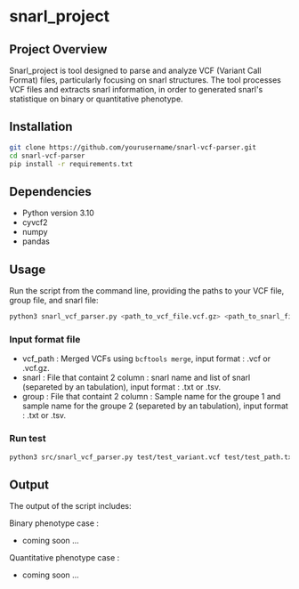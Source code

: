 # snarl_project

## Project Overview
Snarl_project is tool designed to parse and analyze VCF (Variant Call Format) files, particularly focusing on snarl structures. The tool processes VCF files and extracts snarl information, in order to generated snarl's statistique on binary or quantitative phenotype. 

## Installation

````bash
git clone https://github.com/yourusername/snarl-vcf-parser.git
cd snarl-vcf-parser
pip install -r requirements.txt
````

## Dependencies
- Python version 3.10
- cyvcf2
- numpy
- pandas

## Usage
Run the script from the command line, providing the paths to your VCF file, group file, and snarl file:

```bash
python3 snarl_vcf_parser.py <path_to_vcf_file.vcf.gz> <path_to_snarl_file.txt> -b <path_to_group_file.txt> --chi -o output.txt
```

### Input format file
- vcf_path : Merged VCFs using `bcftools merge`, input format : .vcf or .vcf.gz.
- snarl : File that containt 2 column : snarl name and list of snarl (separeted by an tabulation), input format : .txt or .tsv.
- group : File that containt 2 column : Sample name for the groupe 1 and sample name for the groupe 2 (separeted by an tabulation), input format : .txt or .tsv.

### Run test
```bash
python3 src/snarl_vcf_parser.py test/test_variant.vcf test/test_path.txt -b test/test_group.txt --fisher -o test_output.txt
```

## Output
The output of the script includes:

Binary phenotype case : 
- coming soon ...

Quantitative phenotype case : 
- coming soon ...
